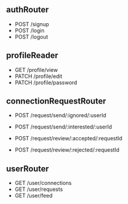<!-- DevTinder  APIs -->

## authRouter

- POST /signup
- POST /login
- POST /logout

## profileReader

- GET /profile/view
- PATCH /profile/edit
- PATCH /profile/password

## connectionRequestRouter

- POST /request/send/:ignored/:userId
- POST /request/send/:interested/:userId

- POST /request/review/:accepted/:requestId
- POST /request/review/:rejected/:requestId

## userRouter

- GET /user/connections
- GET /user/requests
- GET /user/feed
